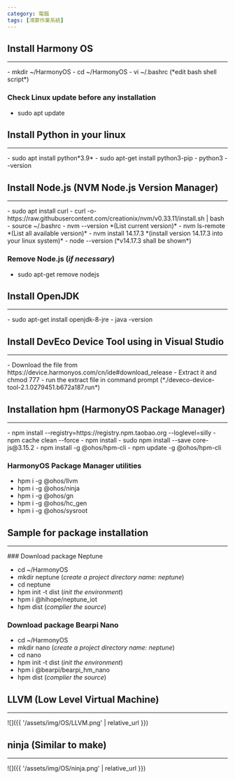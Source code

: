 ```yaml
---
category: 電腦
tags: [鴻蒙作業系統]
---
```

## Install Harmony OS
<hr/>
- mkdir ~/HarmonyOS
- cd ~/HarmonyOS
- vi ~/.bashrc (*edit bash shell script*)

### Check Linux update before any installation

- sudo apt update


## Install Python in your linux
<hr/>
- sudo apt install python*3.9*
- sudo apt-get install python3-pip
- python3 --version

## Install Node.js (NVM Node.js Version Manager)
<hr/>
- sudo apt install curl
- curl -o- https://raw.githubusercontent.com/creationix/nvm/v0.33.11/install.sh | bash
- source ~/.bashrc
- nvm --version *(List current version)*
- nvm ls-remote *(List all available version)*
- nvm install 14.17.3 *(install version 14.17.3 into your linux system)*
- node --version (*v14.17.3 shall be shown*)
  
### Remove Node.js (*if necessary*)

- sudo apt-get remove nodejs

## Install OpenJDK
<hr/>
 - sudo apt-get install openjdk-8-jre
 - java -version

## Install DevEco Device Tool using in Visual Studio
<hr/>
- Download the file from https://device.harmonyos.com/cn/ide#download_release
- Extract it and chmod 777
- run the extract file in command prompt (*./deveco-device-tool-2.1.0279451.b672a187.run*)


## Installation hpm (HarmonyOS Package Manager)
<hr/>
 - npm install --registry=https://registry.npm.taobao.org --loglevel=silly
 - npm cache clean --force
 - npm install
 - sudo npm install --save core-js@3.15.2
 - npm install -g @ohos/hpm-cli
 - npm update -g @ohos/hpm-cli


### HarmonyOS Package Manager utilities

 - hpm i -g @ohos/llvm
 - hpm i -g @ohos/ninja 
 - hpm i -g @ohos/gn
 - hpm i -g @ohos/hc_gen
 - hpm i -g @ohos/sysroot
 
## Sample for package installation 
<hr/>
### Download package Neptune

 - cd ~/HarmonyOS
 - mkdir neptune (*create a project directory name: neptune*)
 - cd neptune
 - hpm init -t dist (*init the environment*)
 - hpm i @hihope/neptune_iot
 - hpm dist (*complier the source*)

### Download package Bearpi Nano
 - cd ~/HarmonyOS
 - mkdir nano (*create a project directory name: neptune*)
 - cd nano
 - hpm init -t dist (*init the environment*)
 - hpm i @bearpi/bearpi_hm_nano
 - hpm dist (*complier the source*)



## LLVM (Low Level Virtual Machine)
<hr/>
![]({{ '/assets/img/OS/LLVM.png' | relative_url }})

## ninja (Similar to make)
<hr/>
![]({{ '/assets/img/OS/ninja.png' | relative_url }})
